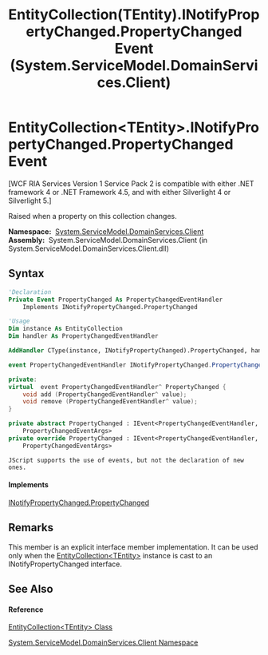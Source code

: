﻿---
title: EntityCollection(TEntity).INotifyPropertyChanged.PropertyChanged Event (System.ServiceModel.DomainServices.Client)
TOCTitle: INotifyPropertyChanged.PropertyChanged Event
ms:assetid: E:System.ServiceModel.DomainServices.Client.EntityCollection`1.System#ComponentModel#INotifyPropertyChanged#PropertyChanged
ms:mtpsurl: https://msdn.microsoft.com/en-us/library/Ff423357(v=VS.91)
ms:contentKeyID: 28755712
ms.date: 01/27/2012
mtps_version: v=VS.91
f1_keywords:
- System.ServiceModel.DomainServices.Client.EntityCollection`1.INotifyPropertyChanged.PropertyChanged
dev_langs:
- CSharp
- JScript
- VB
- FSharp
- c++
api_location:
- System.ServiceModel.DomainServices.Client.dll
api_name:
- System.ServiceModel.DomainServices.Client.EntityCollection`1.add_PropertyChanged
- System.ServiceModel.DomainServices.Client.EntityCollection`1.PropertyChanged
- System.ServiceModel.DomainServices.Client.EntityCollection`1.remove_PropertyChanged
api_type:
- Managed
topic_type:
- apiref
- kbSyntax
product_family_name: VS
ROBOTS: INDEX,FOLLOW
---

# EntityCollection\<TEntity\>.INotifyPropertyChanged.PropertyChanged Event

\[WCF RIA Services Version 1 Service Pack 2 is compatible with either .NET framework 4 or .NET Framework 4.5, and with either Silverlight 4 or Silverlight 5.\]

Raised when a property on this collection changes.

**Namespace:**  [System.ServiceModel.DomainServices.Client](ff422479\(v=vs.91\).md)  
**Assembly:**  System.ServiceModel.DomainServices.Client (in System.ServiceModel.DomainServices.Client.dll)

## Syntax

``` vb
'Declaration
Private Event PropertyChanged As PropertyChangedEventHandler
    Implements INotifyPropertyChanged.PropertyChanged
```

``` vb
'Usage
Dim instance As EntityCollection
Dim handler As PropertyChangedEventHandler

AddHandler CType(instance, INotifyPropertyChanged).PropertyChanged, handler
```

``` csharp
event PropertyChangedEventHandler INotifyPropertyChanged.PropertyChanged
```

``` c++
private:
virtual  event PropertyChangedEventHandler^ PropertyChanged {
    void add (PropertyChangedEventHandler^ value);
    void remove (PropertyChangedEventHandler^ value);
}
```

``` fsharp
private abstract PropertyChanged : IEvent<PropertyChangedEventHandler,
    PropertyChangedEventArgs>
private override PropertyChanged : IEvent<PropertyChangedEventHandler,
    PropertyChangedEventArgs>
```

``` jscript
JScript supports the use of events, but not the declaration of new ones.
```

#### Implements

[INotifyPropertyChanged.PropertyChanged](https://msdn.microsoft.com/en-us/library/ms133023)  

## Remarks

This member is an explicit interface member implementation. It can be used only when the [EntityCollection\<TEntity\>](ff422772\(v=vs.91\).md) instance is cast to an INotifyPropertyChanged interface.

## See Also

#### Reference

[EntityCollection\<TEntity\> Class](ff422772\(v=vs.91\).md)

[System.ServiceModel.DomainServices.Client Namespace](ff422479\(v=vs.91\).md)

